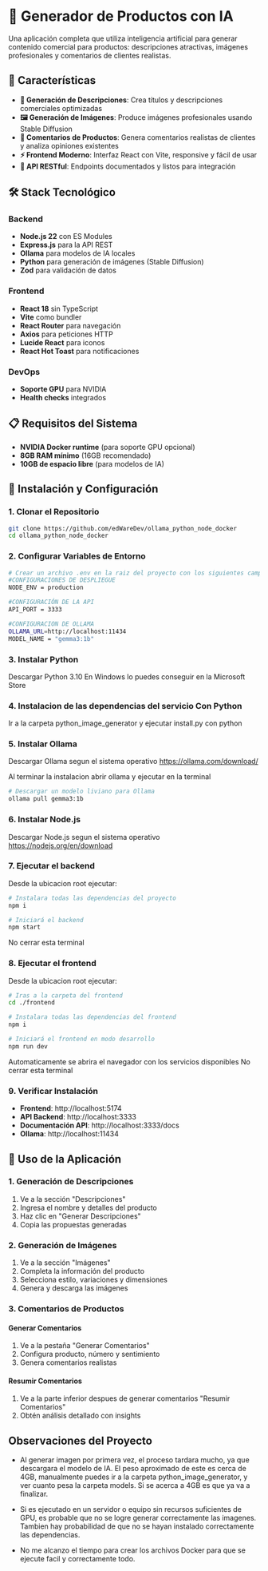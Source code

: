 # 🤖 Generador de Productos con IA

Una aplicación completa que utiliza inteligencia artificial para generar contenido comercial para productos: descripciones atractivas, imágenes profesionales y comentarios de clientes realistas.

## 🚀 Características

- **📝 Generación de Descripciones**: Crea títulos y descripciones comerciales optimizadas
- **🖼️ Generación de Imágenes**: Produce imágenes profesionales usando Stable Diffusion
- **💬 Comentarios de Productos**: Genera comentarios realistas de clientes y analiza opiniones existentes
- **⚡ Frontend Moderno**: Interfaz React con Vite, responsive y fácil de usar
- **🔌 API RESTful**: Endpoints documentados y listos para integración

## 🛠️ Stack Tecnológico

### Backend

- **Node.js 22** con ES Modules
- **Express.js** para la API REST
- **Ollama** para modelos de IA locales
- **Python** para generación de imágenes (Stable Diffusion)
- **Zod** para validación de datos

### Frontend

- **React 18** sin TypeScript
- **Vite** como bundler
- **React Router** para navegación
- **Axios** para peticiones HTTP
- **Lucide React** para iconos
- **React Hot Toast** para notificaciones

### DevOps

- **Soporte GPU** para NVIDIA
- **Health checks** integrados

## 📋 Requisitos del Sistema

- **NVIDIA Docker runtime** (para soporte GPU opcional)
- **8GB RAM mínimo** (16GB recomendado)
- **10GB de espacio libre** (para modelos de IA)

## 🔧 Instalación y Configuración

### 1. Clonar el Repositorio

```bash
git clone https://github.com/edWareDev/ollama_python_node_docker
cd ollama_python_node_docker
```

### 2. Configurar Variables de Entorno

```bash
# Crear un archivo .env en la raiz del proyecto con los siguientes campos
#CONFIGURACIONES DE DESPLIEGUE
NODE_ENV = production

#CONFIGURACIÓN DE LA API
API_PORT = 3333

#CONFIGURACION DE OLLAMA
OLLAMA_URL=http://localhost:11434
MODEL_NAME = "gemma3:1b"
```

### 3. Instalar Python

Descargar Python 3.10
En Windows lo puedes conseguir en la Microsoft Store

### 4. Instalacion de las dependencias del servicio Con Python

Ir a la carpeta python_image_generator
y ejecutar install.py con python

### 5. Instalar Ollama

Descargar Ollama segun el sistema operativo
https://ollama.com/download/

Al terminar la instalacion abrir ollama y ejecutar en la terminal

```bash
# Descargar un modelo liviano para Ollama
ollama pull gemma3:1b
```

### 6. Instalar Node.js

Descargar Node.js segun el sistema operativo
https://nodejs.org/en/download

### 7. Ejecutar el backend

Desde la ubicacion root ejecutar:

```bash
# Instalara todas las dependencias del proyecto
npm i
```

```bash
# Iniciará el backend
npm start
```

No cerrar esta terminal

### 8. Ejecutar el frontend

Desde la ubicacion root ejecutar:

```bash
# Iras a la carpeta del frontend
cd ./frontend
```

```bash
# Instalara todas las dependencias del frontend
npm i
```

```bash
# Iniciará el frontend en modo desarrollo
npm run dev
```

Automaticamente se abrira el navegador con los servicios disponibles
No cerrar esta terminal

### 9. Verificar Instalación

- **Frontend**: http://localhost:5174
- **API Backend**: http://localhost:3333
- **Documentación API**: http://localhost:3333/docs
- **Ollama**: http://localhost:11434

## 📖 Uso de la Aplicación

### 1. Generación de Descripciones

1. Ve a la sección "Descripciones"
2. Ingresa el nombre y detalles del producto
3. Haz clic en "Generar Descripciones"
4. Copia las propuestas generadas

### 2. Generación de Imágenes

1. Ve a la sección "Imágenes"
2. Completa la información del producto
3. Selecciona estilo, variaciones y dimensiones
4. Genera y descarga las imágenes

### 3. Comentarios de Productos

#### Generar Comentarios

1. Ve a la pestaña "Generar Comentarios"
2. Configura producto, número y sentimiento
3. Genera comentarios realistas

#### Resumir Comentarios

1. Ve a la parte inferior despues de generar comentarios "Resumir Comentarios"
2. Obtén análisis detallado con insights

## Observaciones del Proyecto

- Al generar imagen por primera vez, el proceso tardara mucho, ya que descargara el modelo de IA. El peso aproximado de este es cerca de 4GB, manualmente puedes ir a la carpeta python_image_generator, y ver cuanto pesa la carpeta models. Si se acerca a 4GB es que ya va a finalizar.

- Si es ejecutado en un servidor o equipo sin recursos suficientes de GPU, es probable que no se logre generar correctamente las imagenes. Tambien hay probabilidad de que no se hayan instalado correctamente las dependencias.

- No me alcanzo el tiempo para crear los archivos Docker para que se ejecute facil y correctamente todo.
